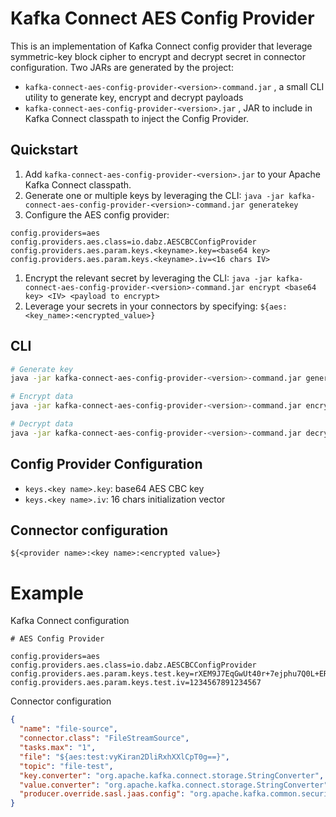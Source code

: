 # Kafka Connect AES Config Provider

This is an implementation of Kafka Connect config provider that leverage symmetric-key block cipher to encrypt and decrypt secret in connector configuration.
Two JARs are generated by the project:

- `kafka-connect-aes-config-provider-<version>-command.jar` , a small CLI utility to generate key, encrypt and decrypt payloads
- `kafka-connect-aes-config-provider-<version>.jar` , JAR to include in Kafka Connect classpath to inject the Config Provider.

## Quickstart

1. Add `kafka-connect-aes-config-provider-<version>.jar` to your Apache Kafka Connect classpath.
1. Generate one or multiple keys by leveraging the CLI: `java -jar kafka-connect-aes-config-provider-<version>-command.jar generatekey`
1. Configure the AES config provider:
```
config.providers=aes
config.providers.aes.class=io.dabz.AESCBCConfigProvider
config.providers.aes.param.keys.<keyname>.key=<base64 key>
config.providers.aes.param.keys.<keyname>.iv=<16 chars IV>
```
1. Encrypt the relevant secret by leveraging the CLI: `java -jar kafka-connect-aes-config-provider-<version>-command.jar encrypt <base64 key> <IV> <payload to encrypt>`
1. Leverage your secrets in your connectors by specifying: `${aes:<key_name>:<encrypted_value>}`

## CLI

```bash
# Generate key
java -jar kafka-connect-aes-config-provider-<version>-command.jar generatekey

# Encrypt data
java -jar kafka-connect-aes-config-provider-<version>-command.jar encrypt <base64 key> <iv> <payload>

# Decrypt data
java -jar kafka-connect-aes-config-provider-<version>-command.jar decrypt <base64 key> <iv> <encrypted payload>
```

## Config Provider Configuration

- `keys.<key name>.key`: base64 AES CBC key
- `keys.<key name>.iv`: 16 chars initialization vector

## Connector configuration

`${<provider name>:<key name>:<encrypted value>}`

# Example

Kafka Connect configuration

```
# AES Config Provider

config.providers=aes
config.providers.aes.class=io.dabz.AESCBCConfigProvider
config.providers.aes.param.keys.test.key=rXEM9J7EqGwUt40r+7ejphu7Q0L+ERuwp48CXiujIAY=
config.providers.aes.param.keys.test.iv=1234567891234567
```

Connector configuration
```json
{
  "name": "file-source",
  "connector.class": "FileStreamSource",
  "tasks.max": "1",
  "file": "${aes:test:vyKiran2DliRxhXXlCpT0g==}",
  "topic": "file-test",
  "key.converter": "org.apache.kafka.connect.storage.StringConverter",
  "value.converter": "org.apache.kafka.connect.storage.StringConverter",
  "producer.override.sasl.jaas.config": "org.apache.kafka.common.security.oauthbearer.OAuthBearerLoginModule required  username=\"mds\" password=\"${aes:test:jQnOBoPYjnGRIiEwtmiaPg==}\" metadataServerUrls=\"http://localhost:8090\";"
}

````
